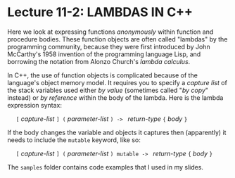# Lecture 11-2: LAMBDAS IN C++

Here we look at expressing functions *anonymously* within
function and procedure bodies. These function objects are
often called "lambdas" by the programming community, because
they were first introduced by John McCarthy's 1958 invention
of the programming language Lisp, and borrowing the notation
from Alonzo Church's *lambda calculus*.  

In C++, the use of function objects is complicated because of the
language's object memory model. It requires you to specify a *capture
list* of the stack variables used either *by value* (sometimes called
"*by copy*" instead) or *by reference* within the body of the lambda.
Here is the lambda expression syntax:

&nbsp;&nbsp;&nbsp;&nbsp; `[` *capture-list* `] (` *parameter-list* `) -> ` *return-type* `{` *body* `}`

If the body changes the variable and objects it captures then
(apparently) it needs to include the `mutable` keyword, like
so:

&nbsp;&nbsp;&nbsp;&nbsp; `[` *capture-list* `] (` *parameter-list* `) mutable -> ` *return-type* `{` *body* `}`

The `samples` folder contains code examples that I used in my slides.

